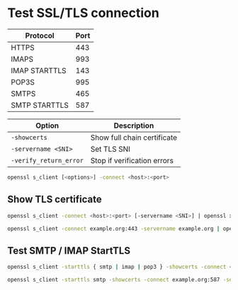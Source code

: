 # Test SSL/TLS connection

| Protocol | Port |
|-|-|
| HTTPS | 443 |
| IMAPS | 993 |
| IMAP STARTTLS | 143 |
| POP3S | 995 |
| SMTPS | 465 |
| SMTP STARTTLS | 587 |

| Option | Description |
|-|-|
| `-showcerts` | Show full chain certificate |
| `-servername <SNI>` | Set TLS SNI |
| `-verify_return_error` | Stop if verification errors |

```sh
openssl s_client [<options>] -connect <host>:<port>
```

## Show TLS certificate

```sh
openssl s_client -connect <host>:<port> [-servername <SNI>] | openssl x509 [-noout] [-text]
```

```sh
openssl s_client -connect example.org:443 -servername example.org | openssl x509 -noout -text
```

## Test SMTP / IMAP StartTLS

```sh
openssl s_client -starttls { smtp | imap | pop3 } -showcerts -connect <host>:<port> -servername <domain>
```

```sh
openssl s_client -starttls smtp -showcerts -connect example.org:587 -servername example.org
```
